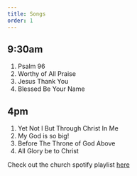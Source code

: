 ```yaml
---
title: Songs
order: 1
---
```


## 9:30am 
1. Psalm 96
2. Worthy of All Praise
3. Jesus Thank You
4. Blessed Be Your Name

## 4pm 
1. Yet Not I But Through Christ In Me
2. My God is so big!
3. Before The Throne of God Above
4. All Glory be to Christ

Check out the church spotify playlist [here](https://open.spotify.com/playlist/3gh0ZKXkJBDbNEnZqJJDXj?si=0908aa3f87544643)
